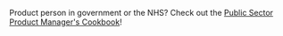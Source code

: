 Product person in government or the NHS? Check out the [Public Sector Product Manager's Cookbook](https://www.tomhubbardgreen.co.uk/public-sector-product-managers-cookbook/)!
